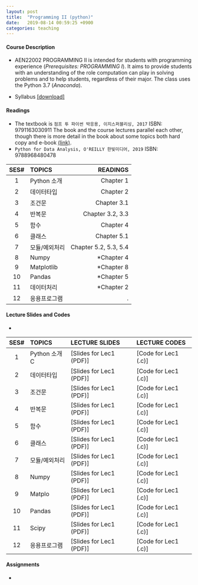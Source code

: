 ```yaml
---
layout: post
title:  "Programming II (python)"
date:   2019-08-14 00:59:25 +0900
categories: teaching
---
```

#### **Course Description**
- AEN22002 PROGRAMMING II is intended for students with programming experience (*Prerequisites: PROGRAMMING I*). It aims to provide students with an understanding of the role computation can play in solving problems and to help students, regardless of their major. The class uses the Python 3.7 (*Anaconda*).

- Syllabus [[download]][downsyl]


#### **Readings**
- The textbook is `점프 투 파이썬 박응용, 이지스퍼블리싱, 2017` ISBN: 9791163030911  The book and the course lectures parallel each other, though there is more detail in the book about some topics both hard copy and e-book [(link)](https://wikidocs.net/book/1).
- `Python for Data Analysis, O'REILLY 한빛미디어, 2019` ISBN: 9788968480478

|SES# | TOPICS | READINGS |
|:---:|:---|---:|
|1| Python 소개  | Chapter 1 |
|2| 데이터타입 | Chapter 2 |
|3| 조건문 | Chapter 3.1 |
|4| 반복문 | Chapter 3.2, 3.3 |
|5| 함수 | Chapter 4 |
|6| 클래스 | Chapter 5.1 |
|7| 모듈/예외처리 | Chapter 5.2, 5.3, 5.4 |
|8| Numpy | *Chapter 4 |
|9| Matplotlib | *Chapter 8 |
|10| Pandas | *Chapter 5 |
|11| 데이터처리 | *Chapter 2 |
|12| 응용프로그램 | . |


#### **Lecture Slides and Codes**
- 
|SES# | TOPICS | LECTURE SLIDES | LECTURE CODES |
|:---:|:---|:---|:---| 
|1| Python 소개C  | [Slides for Lec1 (PDF)] | [Code for Lec1 (.c)]|
|2| 데이터타입  | [Slides for Lec1 (PDF)] | [Code for Lec1 (.c)]|
|3| 조건문  | [Slides for Lec1 (PDF)] | [Code for Lec1 (.c)]|
|4| 반복문  | [Slides for Lec1 (PDF)] | [Code for Lec1 (.c)]|
|5| 함수  | [Slides for Lec1 (PDF)] | [Code for Lec1 (.c)]|
|6| 클래스  | [Slides for Lec1 (PDF)] | [Code for Lec1 (.c)]|
|7| 모듈/예외처리 | [Slides for Lec1 (PDF)] | [Code for Lec1 (.c)]|
|8| Numpy | [Slides for Lec1 (PDF)] | [Code for Lec1 (.c)]|
|9| Matplo  | [Slides for Lec1 (PDF)] | [Code for Lec1 (.c)]|
|10| Pandas | [Slides for Lec1 (PDF)] | [Code for Lec1 (.c)]|
|11| Scipy  | [Slides for Lec1 (PDF)] | [Code for Lec1 (.c)]|
|12| 응용프로그램 | [Slides for Lec1 (PDF)] | [Code for Lec1 (.c)]|

#### **Assignments**
-  

[downsyl]: <http://naver.com>
